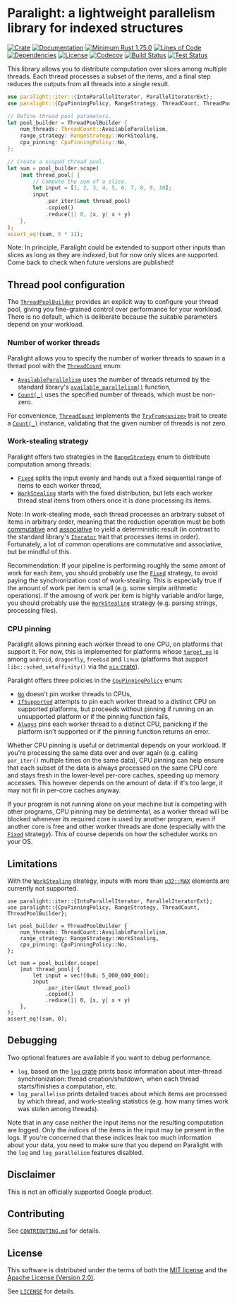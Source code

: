 # Paralight: a lightweight parallelism library for indexed structures

[![Crate](https://img.shields.io/crates/v/paralight.svg?logo=rust)](https://crates.io/crates/paralight)
[![Documentation](https://img.shields.io/docsrs/paralight?logo=rust)](https://docs.rs/paralight)
[![Minimum Rust 1.75.0](https://img.shields.io/badge/rust-1.75.0%2B-orange.svg?logo=rust)](https://releases.rs/docs/1.75.0/)
[![Lines of Code](https://www.aschey.tech/tokei/github/gendx/paralight?category=code)](https://github.com/gendx/paralight)
[![Dependencies](https://deps.rs/repo/github/gendx/paralight/status.svg)](https://deps.rs/repo/github/gendx/paralight)
[![License](https://img.shields.io/crates/l/paralight.svg)](https://github.com/gendx/paralight/blob/main/LICENSE)
[![Codecov](https://codecov.io/gh/gendx/paralight/branch/main/graph/badge.svg)](https://codecov.io/gh/gendx/paralight)
[![Build Status](https://github.com/gendx/paralight/actions/workflows/build.yml/badge.svg?branch=main)](https://github.com/gendx/paralight/actions/workflows/build.yml)
[![Test Status](https://github.com/gendx/paralight/actions/workflows/tests.yml/badge.svg?branch=main)](https://github.com/gendx/paralight/actions/workflows/tests.yml)

This library allows you to distribute computation over slices among multiple
threads. Each thread processes a subset of the items, and a final step reduces
the outputs from all threads into a single result.

```rust
use paralight::iter::{IntoParallelIterator, ParallelIteratorExt};
use paralight::{CpuPinningPolicy, RangeStrategy, ThreadCount, ThreadPoolBuilder};

// Define thread pool parameters.
let pool_builder = ThreadPoolBuilder {
    num_threads: ThreadCount::AvailableParallelism,
    range_strategy: RangeStrategy::WorkStealing,
    cpu_pinning: CpuPinningPolicy::No,
};

// Create a scoped thread pool.
let sum = pool_builder.scope(
    |mut thread_pool| {
        // Compute the sum of a slice.
        let input = [1, 2, 3, 4, 5, 6, 7, 8, 9, 10];
        input
            .par_iter(&mut thread_pool)
            .copied()
            .reduce(|| 0, |x, y| x + y)
    },
);
assert_eq!(sum, 5 * 11);
```

Note: In principle, Paralight could be extended to support other inputs than
slices as long as they are *indexed*, but for now only slices are supported.
Come back to check when future versions are published!

## Thread pool configuration

The [`ThreadPoolBuilder`](ThreadPoolBuilder) provides an explicit way to
configure your thread pool, giving you fine-grained control over performance for
your workload. There is no default, which is deliberate because the suitable
parameters depend on your workload.

### Number of worker threads

Paralight allows you to specify the number of worker threads to spawn in a
thread pool with the [`ThreadCount`](ThreadCount) enum:

- [`AvailableParallelism`](ThreadCount::AvailableParallelism) uses the number of
  threads returned by the standard library's
  [`available_parallelism()`](std::thread::available_parallelism) function,
- [`Count(_)`](ThreadCount::Count) uses the specified number of threads, which
  must be non-zero.

For convenience, [`ThreadCount`](ThreadCount) implements the
[`TryFrom<usize>`](TryFrom) trait to create a [`Count(_)`](ThreadCount::Count)
instance, validating that the given number of threads is not zero.

### Work-stealing strategy

Paralight offers two strategies in the [`RangeStrategy`](RangeStrategy) enum to
distribute computation among threads:

- [`Fixed`](RangeStrategy::Fixed) splits the input evenly and hands out a fixed
  sequential range of items to each worker thread,
- [`WorkStealing`](RangeStrategy::WorkStealing) starts with the fixed
  distribution, but lets each worker thread steal items from others once it is
  done processing its items.

Note: In work-stealing mode, each thread processes an arbitrary subset of items
in arbitrary order, meaning that the reduction operation must be both
[commutative](https://en.wikipedia.org/wiki/Commutative_property) and
[associative](https://en.wikipedia.org/wiki/Associative_property) to yield a
deterministic result (in contrast to the standard library's
[`Iterator`](std::iter::Iterator) trait that processes items in order).
Fortunately, a lot of common operations are commutative and associative, but be
mindful of this.

Recommendation: If your pipeline is performing roughly the same amont of work
for each item, you should probably use the [`Fixed`](RangeStrategy::Fixed)
strategy, to avoid paying the synchronization cost of work-stealing. This is
especially true if the amount of work per item is small (e.g. some simple
arithmetic operations). If the amoung of work per item is highly variable and/or
large, you should probably use the [`WorkStealing`](RangeStrategy::WorkStealing)
strategy (e.g. parsing strings, processing files).

### CPU pinning

Paralight allows pinning each worker thread to one CPU, on platforms that
support it. For now, this is implemented for platforms whose
[`target_os`](https://doc.rust-lang.org/reference/conditional-compilation.html#target_os)
is among `android`, `dragonfly`, `freebsd` and `linux` (platforms that support
`libc::sched_setaffinity()` via the
[`nix` crate](https://crates.io/crates/nix)).

Paralight offers three policies in the [`CpuPinningPolicy`](CpuPinningPolicy)
enum:

- [`No`](CpuPinningPolicy::No) doesn't pin worker threads to CPUs,
- [`IfSupported`](CpuPinningPolicy::IfSupported) attempts to pin each worker
  thread to a distinct CPU on supported platforms, but proceeds without pinning
  if running on an unsupported platform or if the pinning function fails,
- [`Always`](CpuPinningPolicy::Always) pins each worker thread to a distinct
  CPU, panicking if the platform isn't supported or if the pinning function
  returns an error.

Whether CPU pinning is useful or detrimental depends on your workload. If you're
processing the same data over and over again (e.g. calling `par_iter()` multiple
times on the same data), CPU pinning can help ensure that each subset of the
data is always processed on the same CPU core and stays fresh in the lower-level
per-core caches, speeding up memory accesses. This however depends on the amount
of data: if it's too large, it may not fit in per-core caches anyway.

If your program is not running alone on your machine but is competing with other
programs, CPU pinning may be detrimental, as a worker thread will be blocked
whenever its required core is used by another program, even if another core is
free and other worker threads are done (especially with the
[`Fixed`](RangeStrategy::Fixed) strategy). This of course depends on how the
scheduler works on your OS.

## Limitations

With the [`WorkStealing`](RangeStrategy::WorkStealing) strategy, inputs with
more than [`u32::MAX`](u32::MAX) elements are currently not supported.

```rust,should_panic
use paralight::iter::{IntoParallelIterator, ParallelIteratorExt};
use paralight::{CpuPinningPolicy, RangeStrategy, ThreadCount, ThreadPoolBuilder};

let pool_builder = ThreadPoolBuilder {
    num_threads: ThreadCount::AvailableParallelism,
    range_strategy: RangeStrategy::WorkStealing,
    cpu_pinning: CpuPinningPolicy::No,
};

let sum = pool_builder.scope(
    |mut thread_pool| {
        let input = vec![0u8; 5_000_000_000];
        input
            .par_iter(&mut thread_pool)
            .copied()
            .reduce(|| 0, |x, y| x + y)
    },
);
assert_eq!(sum, 0);
```

## Debugging

Two optional features are available if you want to debug performance.

- `log`, based on the [`log` crate](https://crates.io/crates/log) prints basic
  information about inter-thread synchronization: thread creation/shutdown, when
  each thread starts/finishes a computation, etc.
- `log_parallelism` prints detailed traces about which items are processed by
  which thread, and work-stealing statistics (e.g. how many times work was
  stolen among threads).

Note that in any case neither the input items nor the resulting computation are
logged. Only the _indices_ of the items in the input may be present in the logs.
If you're concerned that these indices leak too much information about your
data, you need to make sure that you depend on Paralight with the `log` and
`log_parallelism` features disabled.

## Disclaimer

This is not an officially supported Google product.

## Contributing

See [`CONTRIBUTING.md`](CONTRIBUTING.md) for details.

## License

This software is distributed under the terms of both the
[MIT license](LICENSE-MIT) and the
[Apache License (Version 2.0)](LICENSE-APACHE).

See [`LICENSE`](LICENSE) for details.
